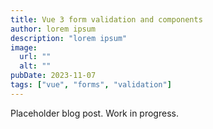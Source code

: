 ```yaml
---
title: Vue 3 form validation and components
author: lorem ipsum
description: "lorem ipsum"
image:
  url: ""
  alt: ""
pubDate: 2023-11-07
tags: ["vue", "forms", "validation"]
---
```


Placeholder blog post. Work in progress.